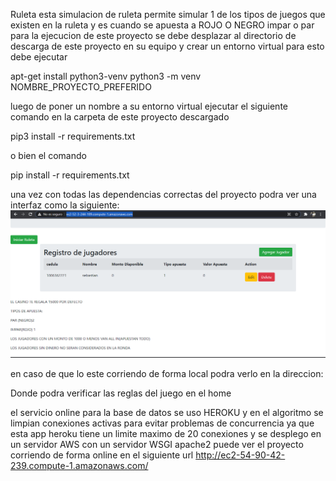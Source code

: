 Ruleta
esta simulacion de ruleta permite simular 1 de los tipos de juegos que existen en la ruleta y es cuando se apuesta a ROJO O NEGRO  impar o par
para la ejecucion de este proyecto se debe desplazar al directorio de descarga de este proyecto en su equipo y crear un entorno virtual para esto debe ejecutar

apt-get install python3-venv
python3 -m venv NOMBRE_PROYECTO_PREFERIDO

luego de poner un nombre a su entorno virtual ejecutar el siguiente comando en la carpeta de este proyecto descargado


pip3 install -r requirements.txt  

o bien el comando 

pip install -r requirements.txt 


una vez con todas las dependencias correctas del proyecto podra ver una interfaz como la siguiente:
 ![alt text](https://github.com/sebas1017/Ruleta/blob/main/Ruleta/home.PNG?raw=true)


en caso de que lo este corriendo de forma local podra verlo en la direccion:

 
 Donde podra verificar las reglas del juego en el home
 
 el servicio online para la base de datos se uso HEROKU y en el algoritmo se limpian conexiones activas para evitar problemas de concurrencia ya que esta app heroku tiene un limite maximo de 20 conexiones  y se desplego en un servidor AWS con un servidor WSGI apache2 puede ver el proyecto corriendo de forma online 
 en el siguiente url http://ec2-54-90-42-239.compute-1.amazonaws.com/
